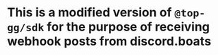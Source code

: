 # This is a modified version of `@top-gg/sdk` for the purpose of receiving webhook posts from discord.boats